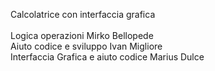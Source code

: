 



Calcolatrice con interfaccia grafica<br />
<br />
Logica operazioni Mirko Bellopede<br />
Aiuto codice e sviluppo Ivan Migliore<br />
Interfaccia Grafica e aiuto codice Marius Dulce<br />
